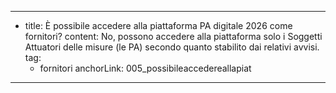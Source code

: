 ---
  - title: È possibile accedere alla piattaforma PA digitale 2026 come fornitori?
    content: No, possono accedere alla piattaforma solo i Soggetti Attuatori delle misure (le PA) secondo quanto stabilito dai relativi avvisi.
    tag:
      - fornitori
    anchorLink: 005_possibileaccedereallapiat
---
